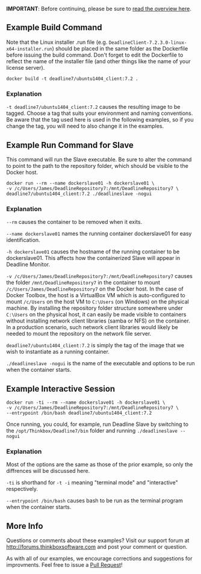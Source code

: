 
**IMPORTANT**:  Before continuing, please be sure to [read the overview here](../../README.md).  


## Example Build Command ##

Note that the Linux installer .run file (e.g. ```DeadlineClient-7.2.3.0-linux-x64-installer.run```) should be placed in
the same folder as the Dockerfile before issuing the build command.  Don't forget to edit the Dockerfile to reflect the 
name of the installer file (and other things like the name of your license server).  

    docker build -t deadline7/ubuntu1404_client:7.2 .

### Explanation ###

 ```-t deadline7/ubuntu1404_client:7.2``` causes the resulting image to be tagged.  Choose a tag that suits 
your environment and naming conventions.  Be aware that the tag used here is used in the following examples, so if you
change the tag, you will need to also change it in the examples.


## Example Run Command for Slave ##

This command will run the Slave executable.  Be sure to alter the command to point to the path to the repository folder,
which should be visible to the Docker host.

    docker run --rm --name dockerslave01 -h dockerslave01 \
    -v /c/Users/James/DeadlineRepository7:/mnt/DeadlineRepository7 \
    deadline7/ubuntu1404_client:7.2 ./deadlineslave -nogui 

### Explanation ###

 ```--rm``` causes the container to be removed when it exits.

 ```--name dockerslave01``` names the running container dockerslave01 for easy identification.

 ```-h dockerslave01``` causes the hostname of the running container to be dockerslave01.  This affects how the 
containerized Slave will appear in Deadline Monitor. 

 ```-v /c/Users/James/DeadlineRepository7:/mnt/DeadlineRepository7``` causes the folder  ```/mnt/DeadlineRepository7``` 
in the container to mount ```/c/Users/James/DeadlineRepository7``` on the Docker host.  In the case of Docker Toolbox, 
the host is a VirtualBox VM which is auto-configured to mount ```/c/Users``` on the host VM to ```C:\Users``` 
(on Windows) on the physical machine.  By installing the repository folder structure somewhere under ```C:\Users``` on 
the physical host, it can easily be made visible to containers without installing network client libraries (samba or 
NFS) on the container.  In a production scenario, such network client libraries would likely be needed to mount the 
repository on the network file server.

 ```deadline7/ubuntu1404_client:7.2``` is simply the tag of the image that we wish to instantiate as a running container.

 ```./deadlineslave -nogui``` is the name of the executable and options to be run when the container starts.

    
## Example Interactive Session ##

    docker run -ti --rm --name dockerslave01 -h dockerslave01 \
    -v /c/Users/James/DeadlineRepository7:/mnt/DeadlineRepository7 \
    --entrypoint /bin/bash deadline7/ubuntu1404_client:7.2

Once running, you could, for example, run Deadline Slave by switching to the ```/opt/Thinkbox/Deadline7/bin``` folder
and running ```./deadlineslave --nogui```


### Explanation ###

Most of the options are the same as those of the prior example, so only the diffrences will be discussed here.

```-ti``` is shorthand for ```-t -i``` meaning "terminal mode" and "interactive" respectively.

```--entrypoint /bin/bash``` causes bash to be run as the terminal program when the container starts.


## More Info ##

Questions or comments about these examples?  Visit our support forum at http://forums.thinkboxsoftware.com and post your 
comment or question.

As with all of our examples, we encourage corrections and suggestions for improvments. Feel free to issue a 
[Pull Request](https://help.github.com/articles/using-pull-requests/)!

 